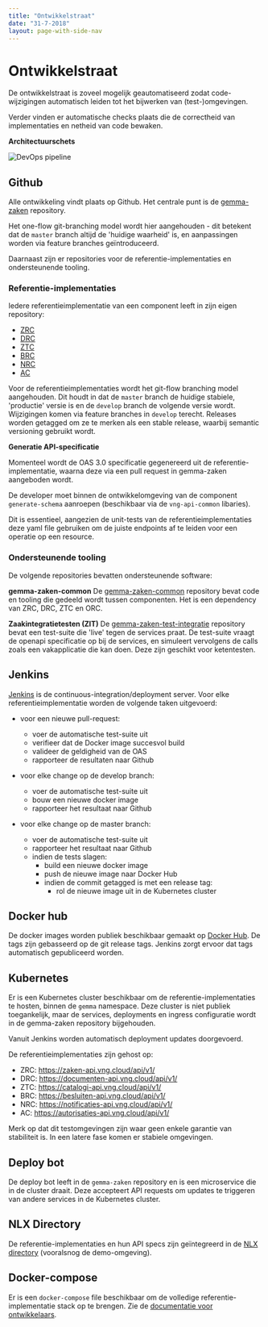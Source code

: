 ```yaml
---
title: "Ontwikkelstraat"
date: "31-7-2018"
layout: page-with-side-nav
---
```


# Ontwikkelstraat

De ontwikkelstraat is zoveel mogelijk geautomatiseerd zodat code-wijzigingen automatisch leiden tot
het bijwerken van (test-)omgevingen.

Verder vinden er automatische checks plaats die de correctheid van implementaties en netheid van
code bewaken.

**Architectuurschets**

![DevOps pipeline](/img/dev-straat.png)

## Github

Alle ontwikkeling vindt plaats op Github. Het centrale punt is de
[gemma-zaken](https://github.com/VNG-Realisatie/gemma-zaken) repository.

Het one-flow git-branching model wordt hier aangehouden - dit betekent dat de `master` branch altijd
de 'huidige waarheid' is, en aanpassingen worden via feature branches geïntroduceerd.

Daarnaast zijn er repositories voor de referentie-implementaties en ondersteunende tooling.

### Referentie-implementaties

Iedere referentieimplementatie van een component leeft in zijn eigen repository:

- [ZRC](https://github.com/vng-Realisatie/zaken-api)
- [DRC](https://github.com/VNG-Realisatie/documenten-api)
- [ZTC](https://github.com/VNG-Realisatie/catalogi-api)
- [BRC](https://github.com/VNG-Realisatie/besluiten-api)
- [NRC](https://github.com/VNG-Realisatie/notificaties-api)
- [AC](https://github.com/VNG-Realisatie/autorisaties-api)

Voor de referentieimplementaties wordt het git-flow branching model aangehouden. Dit houdt in dat de
`master` branch de huidige stabiele, 'productie' versie is en de `develop` branch de volgende versie
wordt. Wijzigingen komen via feature branches in `develop` terecht. Releases worden getagged om ze
te merken als een stable release, waarbij semantic versioning gebruikt wordt.

**Generatie API-specificatie**

Momenteel wordt de OAS 3.0 specificatie gegenereerd uit de referentie- implementatie, waarna deze
via een pull request in gemma-zaken aangeboden wordt.

De developer moet binnen de ontwikkelomgeving van de component `generate-schema` aanroepen
(beschikbaar via de `vng-api-common` libaries).

Dit is essentieel, aangezien de unit-tests van de referentieimplementaties deze yaml file gebruiken
om de juiste endpoints af te leiden voor een operatie op een resource.

### Ondersteunende tooling

De volgende repositories bevatten ondersteunende software:

**gemma-zaken-common** De [gemma-zaken-common](https://github.com/VNG-Realisatie/gemma-zaken-common)
repository bevat code en tooling die gedeeld wordt tussen componenten. Het is een dependency van
ZRC, DRC, ZTC en ORC.

**Zaakintegratietesten (ZIT)** De
[gemma-zaken-test-integratie](https://github.com/VNG-Realisatie/gemma-zaken-test-integratie)
repository bevat een test-suite die 'live' tegen de services praat. De test-suite vraagt de openapi
specificatie op bij de services, en simuleert vervolgens de calls zoals een vakapplicatie die kan
doen. Deze zijn geschikt voor ketentesten.

## Jenkins

[Jenkins](https://jenkins.nlx.io/view/Gemma) is de continuous-integration/deployment server. Voor
elke referentieimplementatie worden de volgende taken uitgevoerd:

- voor een nieuwe pull-request:
  - voer de automatische test-suite uit
  - verifieer dat de Docker image succesvol build
  - valideer de geldigheid van de OAS
  - rapporteer de resultaten naar Github

- voor elke change op de develop branch:
  - voer de automatische test-suite uit
  - bouw een nieuwe docker image
  - rapporteer het resultaat naar Github

- voor elke change op de master branch:
  - voer de automatische test-suite uit
  - rapporteer het resultaat naar Github
  - indien de tests slagen:
    - build een nieuwe docker image
    - push de nieuwe image naar Docker Hub
    - indien de commit getagged is met een release tag:
      - rol de nieuwe image uit in de Kubernetes cluster

## Docker hub

De docker images worden publiek beschikbaar gemaakt op [Docker Hub](https://hub.docker.com/r/vngr/).
De tags zijn gebasseerd op de git release tags. Jenkins zorgt ervoor dat tags automatisch
gepubliceerd worden.

## Kubernetes

Er is een Kubernetes cluster beschikbaar om de referentie-implementaties te hosten, binnen de
`gemma` namespace. Deze cluster is niet publiek toegankelijk, maar de services, deployments en
ingress configuratie wordt in de gemma-zaken repository bijgehouden.

Vanuit Jenkins worden automatisch deployment updates doorgevoerd.

De referentieimplementaties zijn gehost op:

- ZRC: https://zaken-api.vng.cloud/api/v1/
- DRC: https://documenten-api.vng.cloud/api/v1/
- ZTC: https://catalogi-api.vng.cloud/api/v1/
- BRC: https://besluiten-api.vng.cloud/api/v1/
- NRC: https://notificaties-api.vng.cloud/api/v1/
- AC: https://autorisaties-api.vng.cloud/api/v1/

Merk op dat dit testomgevingen zijn waar geen enkele garantie van stabiliteit is. In een latere fase
komen er stabiele omgevingen.

## Deploy bot

De deploy bot leeft in de `gemma-zaken` repository en is een microservice die in de cluster draait.
Deze accepteert API requests om updates te triggeren van andere services in de Kubernetes cluster.

## NLX Directory

De referentie-implementaties en hun API specs zijn geïntegreerd in de
[NLX directory](http://directory.demo.nlx.io) (vooralsnog de demo-omgeving).

## Docker-compose

Er is een `docker-compose` file beschikbaar om de volledige referentie-implementatie stack op te
brengen. Zie de
[documentatie voor ontwikkelaars](/ontwikkelaars/handleidingen-en-tutorials/installatie-en-configuratie).
